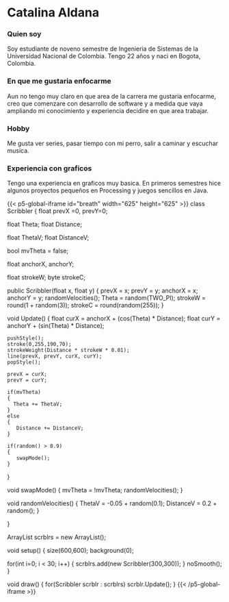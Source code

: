 # Catalina Aldana
### Quien soy
Soy estudiante de noveno semestre de Ingenieria de Sistemas de la Universidad Nacional de Colombia. Tengo 22 años y naci en Bogota, Colombia. 
### En que me gustaria enfocarme
Aun no tengo muy claro en que area de la carrera me gustaria enfocarme, creo que comenzare con desarrollo de software y a medida que vaya ampliando mi conocimiento y experiencia decidire en que area trabajar.
### Hobby
Me gusta ver series, pasar tiempo con mi perro, salir a caminar y escuchar musica.
### Experiencia con graficos
Tengo una experiencia en graficos muy basica. En primeros semestres hice algunos proyectos pequeños en Processing y juegos sencillos en Java.

{{< p5-global-iframe id="breath" width="625" height="625" >}}
class Scribbler
{
  float prevX =0, prevY=0;
   
  float Theta;
  float Distance;
  
  float ThetaV;
  float DistanceV;

  bool mvTheta = false;

  float anchorX, anchorY;

  float strokeW;
  byte strokeC;

  public Scribbler(float x, float y)
  {
    prevX = x;
    prevY = y;
    anchorX = x;
    anchorY = y;
    randomVelocities();
    Theta = random(TWO_PI);
    strokeW = round(1 + random(3));
    strokeC = round(random(255));
  }
  
  void Update()
  {
    float curX = anchorX + (cos(Theta) * Distance);
    float curY = anchorY + (sin(Theta) * Distance);
    
    pushStyle();
    stroke(0,255,190,70);
    strokeWeight(Distance * strokeW * 0.01);
    line(prevX, prevY, curX, curY);
    popStyle();
    
    prevX = curX;
    prevY = curY;
    
    if(mvTheta)
    {
      Theta += ThetaV;
    }
    else
    {
       Distance += DistanceV;
    }
    
    if(random() > 0.9)
    {
       swapMode();
    }
    
  }
  
  void swapMode()
  {
     mvTheta = !mvTheta;
     randomVelocities();
  }
  
  void randomVelocities()
  {
     ThetaV = -0.05 + random(0.1);
     DistanceV = 0.2 + random();
  }

}

ArrayList<Scribbler> scrblrs = new ArrayList();

void setup()
{
  size(600,600);
  background(0);
  
  for(int i=0; i < 30; i++)
  {
    scrblrs.add(new Scribbler(300,300));
  }
  noSmooth();
}

void draw()
{
  for(Scribbler scrblr : scrblrs)
  	scrblr.Update();
}
{{< /p5-global-iframe >}}